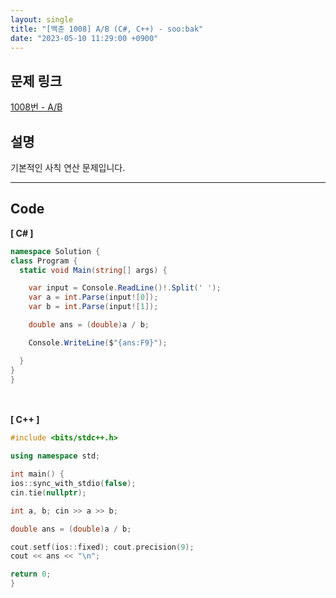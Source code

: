 ```yaml
---
layout: single
title: "[백준 1008] A/B (C#, C++) - soo:bak"
date: "2023-05-10 11:29:00 +0900"
---
```


## 문제 링크
  [1008번 - A/B](https://www.acmicpc.net/problem/1008)

## 설명
기본적인 사칙 연산 문제입니다. <br>

- - -

## Code
<b>[ C# ] </b>
<br>

  ```c#
namespace Solution {
  class Program {
    static void Main(string[] args) {

      var input = Console.ReadLine()!.Split(' ');
      var a = int.Parse(input![0]);
      var b = int.Parse(input![1]);

      double ans = (double)a / b;

      Console.WriteLine($"{ans:F9}");

    }
  }
}
  ```
<br><br>
<b>[ C++ ] </b>
<br>

  ```c++
#include <bits/stdc++.h>

using namespace std;

int main() {
  ios::sync_with_stdio(false);
  cin.tie(nullptr);

  int a, b; cin >> a >> b;

  double ans = (double)a / b;

  cout.setf(ios::fixed); cout.precision(9);
  cout << ans << "\n";

  return 0;
}
  ```
